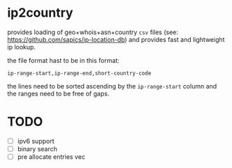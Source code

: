 # ip2country

provides loading of geo+whois+asn+country `csv` files (see: https://github.com/sapics/ip-location-db) and provides fast and lightweight ip lookup.

the file format hast to be in this format:
```
ip-range-start,ip-range-end,short-country-code
```

the lines need to be sorted ascending by the `ip-range-start` column and the ranges need to be free of gaps.

# TODO

* [ ] ipv6 support
* [ ] binary search
* [ ] pre allocate entries vec